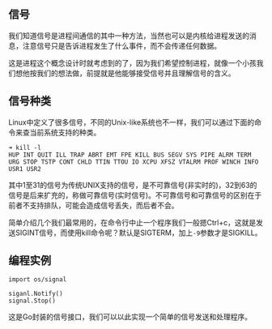 
## 信号

我们知道信号是进程间通信的其中一种方法，当然也可以是内核给进程发送的消息，注意信号只是告诉进程发生了什么事件，而不会传递任何数据。

这是进程这个概念设计时就考虑到的了，因为我们希望控制进程，就像一个小孩我们想他按我们的想法做，前提就是他能够接受信号并且理解信号的含义。

## 信号种类

Linux中定义了很多信号，不同的Unix-like系统也不一样，我们可以通过下面的命令来查当前系统支持的种类。

```
➜ kill -l
HUP INT QUIT ILL TRAP ABRT EMT FPE KILL BUS SEGV SYS PIPE ALRM TERM URG STOP TSTP CONT CHLD TTIN TTOU IO XCPU XFSZ VTALRM PROF WINCH INFO USR1 USR2
```

其中1至31的信号为传统UNIX支持的信号，是不可靠信号(非实时的)，32到63的信号是后来扩充的，称做可靠信号(实时信号)。不可靠信号和可靠信号的区别在于前者不支持排队，可能会造成信号丢失，而后者不会。

简单介绍几个我们最常用的，在命令行中止一个程序我们一般摁Ctrl+c，这就是发送SIGINT信号，而使用kill命令呢？默认是SIGTERM，加上`-9`参数才是SIGKILL。

## 编程实例

```golang
import os/signal

siganl.Notify()
signal.Stop()
```

这是Go封装的信号接口，我们可以以此实现一个简单的信号发送和处理程序。
